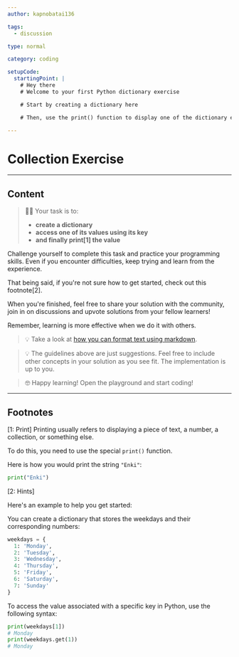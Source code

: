 ```yaml
---
author: kapnobatai136

tags:
  - discussion

type: normal

category: coding

setupCode:
  startingPoint: |
    # Hey there
    # Welcome to your first Python dictionary exercise

    # Start by creating a dictionary here

    # Then, use the print() function to display one of the dictionary elements

---
```


# Collection Exercise

---

## Content

> 👩‍💻 Your task is to:
> - **create a dictionary**
> - **access one of its values using its key**
> - **and finally print[1] the value**

Challenge yourself to complete this task and practice your programming skills. Even if you encounter difficulties, keep trying and learn from the experience.

That being said, if you're not sure how to get started, check out this footnote[2].

When you're finished, feel free to share your solution with the community, join in on discussions and upvote solutions from your fellow learners!

Remember, learning is more effective when we do it with others.

> 💡 Take a look at [how you can format text using markdown](https://www.enki.com/glossary/general/markdown-formatting).

> 💡 The guidelines above are just suggestions. Feel free to include other concepts in your solution as you see fit. The implementation is up to you.

> 🤓 Happy learning! Open the playground and start coding!

---

## Footnotes

[1: Print]
Printing usually refers to displaying a piece of text, a number, a collection, or something else.

To do this, you need to use the special `print()` function.

Here is how you would print the string `"Enki"`:

```python
print("Enki")
```

[2: Hints]

Here's an example to help you get started:

You can create a dictionary that stores the weekdays and their corresponding numbers:

```python
weekdays = {
  1: 'Monday',
  2: 'Tuesday',
  3: 'Wednesday',
  4: 'Thursday',
  5: 'Friday',
  6: 'Saturday',
  7: 'Sunday'
}
```


To access the value associated with a specific key in Python, use the following syntax:

```python
print(weekdays[1])
# Monday
print(weekdays.get(1))
# Monday
```

